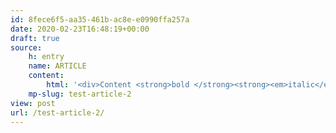 ```yaml
---
id: 8fece6f5-aa35-461b-ac8e-e0990ffa257a
date: 2020-02-23T16:48:19+00:00
draft: true
source:
    h: entry
    name: ARTICLE
    content:
        html: '<div>Content <strong>bold </strong><strong><em>italic</em></strong> <em>italizzzz</em><strong><br></strong><br></div>'
    mp-slug: test-article-2
view: post
url: /test-article-2/
---
```


